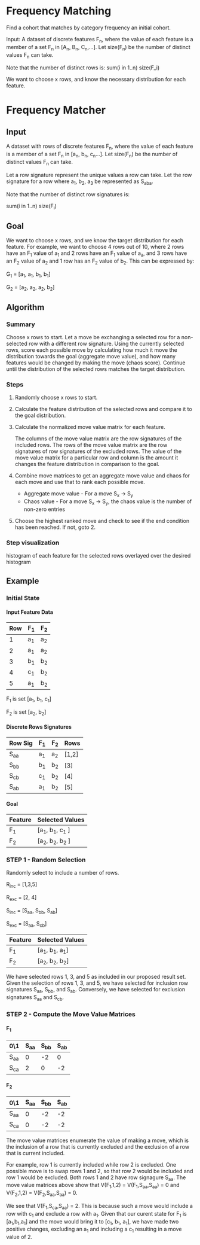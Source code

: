 # Frequency Matching

Find a cohort that matches by category frequency an initial cohort.

Input:
A dataset of discrete features F<sub>n</sub>, where the value of each feature is a member of a set F<sub>n</sub> in [A<sub>n</sub>, B<sub>n</sub>, C<sub>n</sub>,...].  Let size(F<sub>n</sub>) be the number of distinct values F<sub>n</sub> can take.

Note that the number of distinct rows is:
sum(i in 1..n) size(F_i)

We want to choose x rows, and know the necessary distribution for each feature.




# Frequency Matcher

## Input
A dataset with rows of discrete features F<sub>n</sub>, where the value of each feature is a member of a set F<sub>n</sub> in [a<sub>n</sub>, b<sub>n</sub>, c<sub>n</sub>...].  Let size(F<sub>n</sub>) be the number of distinct values F<sub>n</sub> can take.

Let a row signature represent the unique values a row can take.  Let the row signature for a row where a<sub>1</sub>, b<sub>2</sub>, a<sub>3</sub> be represented as S<sub>aba</sub>.

Note that the number of distinct row signatures is:

sum(i in 1..n) size(F<sub>i</sub>)


## Goal
We want to choose x rows, and we know the target distribution for each feature.  For example, we want to choose 4 rows out of 10, where 2 rows have an F<sub>1</sub> value of a<sub>1</sub> and 2 rows have an F<sub>1</sub> value of a<sub>a</sub>, and 3 rows have an F<sub>2</sub> value of a<sub>2</sub> and 1 row has an F<sub>2</sub> value of b<sub>2</sub>.  This can be expressed by:

G<sub>1</sub> = [a<sub>1</sub>, a<sub>1</sub>, b<sub>1</sub>, b<sub>1</sub>]

G<sub>2</sub> = [a<sub>2</sub>, a<sub>2</sub>, a<sub>2</sub>, b<sub>2</sub>]


## Algorithm
### Summary
Choose x rows to start.  Let a move be exchanging a selected row for a non-selected row with a different row signature.  Using the currently selected rows, score each possible move by calculating how much it move the distribution towards the goal (aggregate move value), and how many features would be changed by making the move (chaos score).    Continue until the distribution of the selected rows matches the target distribution.

### Steps
1. Randomly choose x rows to start.
2. Calculate the feature distribution of the selected rows and compare it to the goal distribution.
3. Calculate the normalized move value matrix for each feature.

	The columns of the move value matrix are the row signatures of the included rows.  The rows of the move value matrix are the row signatures of row signatures of the excluded rows.  The value of the move value matrix for a particular row and column is the amount it changes the feature distribution in comparison to the goal.



4. Combine move matrices to get an aggregate move value and chaos for each move and use that to rank each possible move.

	- Aggregate move value - For a move S<sub>x</sub> -> S<sub>y</sub>
	- Chaos value - For a move S<sub>x</sub> -> S<sub>y</sub>, the chaos value is the number of non-zero entries

5. Choose the highest ranked move and check to see if the end condition has been reached.  If not, goto 2. 

### Step visualization
histogram of each feature for the selected rows overlayed over the desired histogram









## Example

### Initial State

#### Input Feature Data
Row | F<sub>1</sub> | F<sub>2</sub> 
-------------- | ------------- |-------
1 | a<sub>1</sub> | a<sub>2</sub> 
2 | a<sub>1</sub> | a<sub>2</sub> 
3 | b<sub>1</sub> | b<sub>2</sub> 
4 | c<sub>1</sub> | b<sub>2</sub> 
5 | a<sub>1</sub> | b<sub>2</sub> 

F<sub>1</sub> is set [a<sub>1</sub>, b<sub>1</sub>, c<sub>1</sub>] 

F<sub>2</sub> is set [a<sub>2</sub>, b<sub>2</sub>] 

#### Discrete Rows Signatures

Row Sig | F<sub>1</sub> | F<sub>2</sub> | Rows
-------------- | ------------- |------- | -----
S<sub>aa</sub> | a<sub>1</sub> | a<sub>2</sub> | [1,2]
S<sub>bb</sub> | b<sub>1</sub> | b<sub>2</sub> | [3]
S<sub>cb</sub> | c<sub>1</sub> | b<sub>2</sub> | [4]
S<sub>ab</sub> | a<sub>1</sub> | b<sub>2</sub> | [5]

#### Goal

Feature | Selected Values
------ | -------
F<sub>1</sub>  | [a<sub>1</sub>, b<sub>1</sub>, c<sub>1</sub> ]
F<sub>2</sub>  | [a<sub>2</sub>, b<sub>2</sub>, b<sub>2</sub> ]

### STEP 1 - Random Selection

Randomly select to include a number of rows.  

R<sub>inc</sub> = [1,3,5]

R<sub>exc</sub> = [2, 4]

S<sub>inc</sub> = [S<sub>aa</sub>, S<sub>bb</sub>, S<sub>ab</sub>]

S<sub>exc</sub> = [S<sub>aa</sub>, S<sub>cb</sub>]

Feature | Selected Values
------ | -------
F<sub>1</sub>  | [a<sub>1</sub>, b<sub>1</sub>, a<sub>1</sub>]
F<sub>2</sub>  | [a<sub>2</sub>, b<sub>2</sub>, b<sub>2</sub>]

We have selected rows 1, 3, and 5 as included in our proposed result set.  Given the selection of rows 1, 3, and 5, we have selected for inclusion row signatures S<sub>aa</sub>, S<sub>bb</sub>, and S<sub>ab</sub>.  Conversely, we have selected for exclusion signatures S<sub>aa</sub> and S<sub>cb</sub>.



### STEP 2 - Compute the Move Value Matrices

#### F<sub>1</sub> 
0\1 | S<sub>aa</sub> | S<sub>bb</sub> | S<sub>ab</sub>
--- | --- | --- | ---
S<sub>aa</sub> | 0 | -2 | 0
S<sub>ca</sub> | 2 | 0 | -2

#### F<sub>2</sub>
0\1 | S<sub>aa</sub> | S<sub>bb</sub> | S<sub>ab</sub>
--- | --- | --- | ---
S<sub>aa</sub> | 0 | -2 | -2
S<sub>ca</sub> | 0 | -2 | -2

The move value matrices enumerate the value of making a move, which is the inclusion of a row that is currently excluded and the exclusion of a row that is current included.  

For example, row 1 is currently included while row 2 is excluded.  One possible move is to swap rows 1 and 2, so that row 2 would be included and row 1 would be excluded.  Both rows 1 and 2 have row signagure S<sub>aa</sub>.  The move value matrices above show that V(F<sub>1</sub>,1,2) = V(F<sub>1</sub>,S<sub>aa</sub>,S<sub>aa</sub>) = 0 and V(F<sub>2</sub>,1,2) = V(F<sub>2</sub>,S<sub>aa</sub>,S<sub>aa</sub>) = 0.

We see that V(F<sub>1</sub>,S<sub>ca</sub>,S<sub>aa</sub>) = 2.  This is because such a move would include a row with c<sub>1</sub> and exclude a row with a<sub>1</sub>.  Given that our curent state for F<sub>1</sub> is [a<sub>1</sub>,b<sub>1</sub>,a<sub>1</sub>] and the move would bring it to [c<sub>1</sub>, b<sub>1</sub>, a<sub>1</sub>], we have made two positive changes, excluding an a<sub>1</sub> and including a c<sub>1</sub> resulting in a move value of 2.




